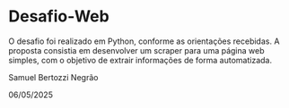 # Desafio-Web
O desafio foi realizado em Python, conforme as orientações recebidas. A proposta consistia em desenvolver um scraper para uma página web simples, com o objetivo de extrair informações de forma automatizada.

Samuel Bertozzi Negrão

06/05/2025
